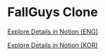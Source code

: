 # FallGuys Clone

[Explore Details in Notion (ENG)](https://www.notion.so/Fall-Guys-Game-Clone-203e239d363a81c6b596f287fe321cf2?source=copy_link)

[Explore Details in Notion (KOR)](https://thread-sherbet-57e.notion.site/Game-FallGuys-bb486105c59f466eaff95585ec9a2ae6)
